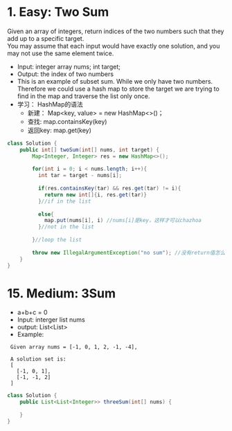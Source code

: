 # 1. Easy: Two Sum
Given an array of integers, return indices of the two numbers such that they add up to a specific target.   
You may assume that each input would have exactly one solution, and you may not use the same element twice.   
* Input: integer array nums; int target;   
* Output: the index of two numbers
* This is an example of subset sum. 
While we only have two numbers. Therefore we could use a hash map to store the target we are trying to find in the map and traverse the list only once.   
* 学习： HashMap的语法
  * 新建： Map<key, value> = new HashMap<>()；
  * 查找: map.containsKey(key)
  * 返回key: map.get(key)
```Java
class Solution {
    public int[] twoSum(int[] nums, int target) {
        Map<Integer, Integer> res = new HashMap<>();
        
        for(int i = 0; i < nums.length; i++){
          int tar = target - nums[i];
          
          if(res.containsKey(tar) && res.get(tar) != i){
            return new int[]{i, res.get(tar)}
          }//if in the list
          
          else{
            map.put(nums[i], i) //nums[i]是key，这样才可以chazhoa
          }//not in the list
          
        }//loop the list
        
        throw new IllegalArgumentException("no sum"); //没有return值怎么办，报exception
    }
}
```

# 15. Medium: 3Sum
* a+b+c = 0
* Input: interger list nums
* output: List<List<Integer>> 
* Example:
 ```
  Given array nums = [-1, 0, 1, 2, -1, -4],

  A solution set is:
  [
    [-1, 0, 1],
    [-1, -1, 2]
  ]
 ```
```Java
class Solution {
    public List<List<Integer>> threeSum(int[] nums) {
        
    }
}
```
